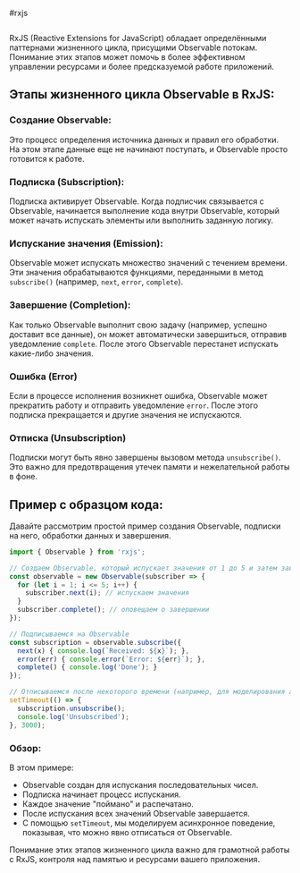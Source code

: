 #rxjs 
```table-of-contents
```
RxJS (Reactive Extensions for JavaScript) обладает определёнными паттернами жизненного цикла, присущими Observable потокам. Понимание этих этапов может помочь в более эффективном управлении ресурсами и более предсказуемой работе приложений.

## Этапы жизненного цикла Observable в RxJS:

### Создание Observable:
Это процесс определения источника данных и правил его обработки. На этом этапе данные еще не начинают поступать, и Observable просто готовится к работе.
   
### Подписка (Subscription): 
Подписка активирует Observable. Когда подписчик связывается с Observable, начинается выполнение кода внутри Observable, который может начать испускать элементы или выполнить заданную логику.

### Испускание значения (Emission):
Observable может испускать множество значений с течением времени. Эти значения обрабатываются функциями, переданными в метод `subscribe()` (например, `next`, `error`, `complete`).

### Завершение (Completion):
Как только Observable выполнит свою задачу (например, успешно доставит все данные), он может автоматически завершиться, отправив уведомление `complete`. После этого Observable перестанет испускать какие-либо значения.

### Ошибка (Error)
Если в процессе исполнения возникнет ошибка, Observable может прекратить работу и отправить уведомление `error`. После этого подписка прекращается и другие значения не испускаются.

### Отписка (Unsubscription)
Подписки могут быть явно завершены вызовом метода `unsubscribe()`. Это важно для предотвращения утечек памяти и нежелательной работы в фоне.

## Пример с образцом кода:

Давайте рассмотрим простой пример создания Observable, подписки на него, обработки данных и завершения.

```javascript
import { Observable } from 'rxjs';

// Создаем Observable, который испускает значения от 1 до 5 и затем завершается
const observable = new Observable(subscriber => {
  for (let i = 1; i <= 5; i++) {
    subscriber.next(i); // испускаем значения
  }
  subscriber.complete(); // оповещаем о завершении
});

// Подписываемся на Observable
const subscription = observable.subscribe({
  next(x) { console.log(`Received: ${x}`); },
  error(err) { console.error(`Error: ${err}`); },
  complete() { console.log('Done'); }
});

// Отписываемся после некоторого времени (например, для моделирования асинхронного поведения)
setTimeout(() => {
  subscription.unsubscribe();
  console.log('Unsubscribed');
}, 3000);
```

### Обзор:

В этом примере:
- Observable создан для испускания последовательных чисел.
- Подписка начинает процесс испускания.
- Каждое значение "поймано" и распечатано.
- После испускания всех значений Observable завершается.
- С помощью `setTimeout`, мы моделируем асинхронное поведение, показывая, что можно явно отписаться от Observable.

Понимание этих этапов жизненного цикла важно для грамотной работы с RxJS, контроля над памятью и ресурсами вашего приложения.